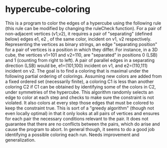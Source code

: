hypercube-coloring
==================

This is a program to color the edges of a hypercube using the following rule (this rule can be modified by changing the ruleCheck function).  For a pair of non-adjacent vertices (v1,v2), it requires a  pair of "separating" (defined below) edges e1, e2 , of the same color, incident on v1, v2 respectively. Representing the vertices as binary strings, an edge  "separating position" for a pair of vertices is a position in which they differ. For instance, in a 3D cube, the vertices  v1=101 and v2=110,  are  "separated" in  positions 0 (LSB) and 1 (counting from right to left). A pair of parallel edges in a separating direction (LSB) would be, e1=(101,100)  incident on v1, and e2=(110,111) incident  on v2. The goal is to find a coloring that is maximal under the following  partial ordering of colorings. Assuming new colors are added from a fixed ordered set (necessarily finite), a coloring C1 is less than another coloring C2 if C1 can be obtained by identifying some of the colors in C2,  under symmetries of the hypercube. This algorithm randomly selects an edge to color at each step and checks to make sure the constraint is not violated. It also colors at every step those edges that must be colored to keep the constraint true. This is sort of a "greedy algorithm" (though not even locally optimal) in that it only looks at all pairs of vertices and ensures for each pair  the necessary conditions relevant to the pair. It does not guarantee that there are no conflicts between the pairs, which do arise and cause the program to abort. In general though, it seems to do a good job identifying a possible coloring each run. Needs improvement and generalization.

